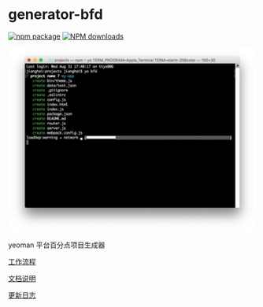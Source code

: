 # generator-bfd

[![npm package](https://img.shields.io/npm/v/generator-bfd.svg)](https://www.npmjs.org/package/generator-bfd)
[![NPM downloads](http://img.shields.io/npm/dm/generator-bfd.svg)](https://npmjs.org/package/generator-bfd)

<img src="screenshot.jpeg" width="600" alt="generator bfd">

yeoman 平台百分点项目生成器

[工作流程](WORKFLOW.md)

[文档说明](DOCS.md)

[更新日志](CHANGELOG.md)